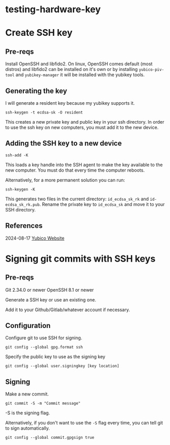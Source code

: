 # testing-hardware-key

# Create SSH key

## Pre-reqs

Install OpenSSH and libfido2. On linux, OpenSSH comes default (most distros) and libfido2 can be installed on it's own or by installing ```yubico-piv-tool``` and ```yubikey-manager``` it will be installed with the yubikey tools. 

## Generating the key

I will generate a resident key because my yubikey supports it.

```
ssh-keygen -t ecdsa-sk -O resident
```

This creates a new private key and public key in your ssh directory. In order to use the ssh key on new computers, you must add it to the new device.

## Adding the SSH key to a new device

```
ssh-add -K
```

This loads a key handle into the SSH agent to make the key available to the new computer. You must do that every time the computer reboots.

Alternatively, for a more permanent solution you can run:  
```
ssh-keygen -K
```

This generates two files in the current directory: ```id_ecdsa_sk_rk``` and ```id-ecdsa_sk_rk.pub```. Rename the private key to ```id_ecdsa_sk``` and move it to your SSH directory.


## References

2024-08-17
[Yubico Website](https://www.yubico.com/blog/github-now-supports-ssh-security-keys/)

# Signing git commits with SSH keys

## Pre-reqs

Git 2.34.0 or newer
OpenSSH 8.1 or newer

Generate a SSH key or use an existing one.

Add it to your Github/Gitlab/whatever account if necessary.

## Configuration

Configure git to use SSH for signing.

```
git config --global gpg.format ssh
```

Specify the public key to use as the signing key

```
git config --global user.signingkey [key location]
```

## Signing

Make a new commit.

```
git commit -S -m "Commit message"
```
-S is the signing flag.

Alternatively, if you don't want to use the ```-S``` flag every time, you can tell git to sign automatically. 
```
git config --global commit.gpgsign true
```

